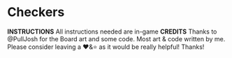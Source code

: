 # Checkers
**INSTRUCTIONS** All instructions needed are in-game  **CREDITS** Thanks to @PullJosh for the Board art and some code. Most art &amp; code written by me.  Please consider leaving a ❤️&amp;⭐ as it would be really helpful! Thanks!
